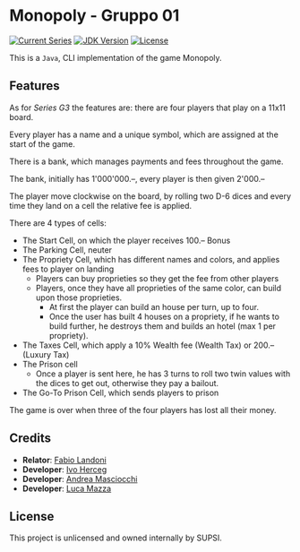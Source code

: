 # Monopoly - Gruppo 01

[![Current Series](https://img.shields.io/badge/Latest_Series-SerieG3-green?style=for-the-badge)](https://gitlab-edu.supsi.ch/dti-isin/fabio.landoni/fondamenti_di_informatica/sp_2023_2024/Gruppo_01)
[![JDK Version](https://img.shields.io/badge/JDK-17-aa8664.svg?logo=oracle&style=for-the-badge)](https://www.oracle.com/java/technologies/downloads/#java17)
[![License](https://img.shields.io/badge/License-UNLICENSED-purple?style=for-the-badge)]()

This is a `Java`, CLI implementation of the game Monopoly.

## Features

As for *Series G3* the features are:
there are four players that play on a 11x11 board.

Every player has a name and a unique symbol, which are assigned at the start of the
game.

There is a bank, which manages payments and fees throughout the game.

The bank, initially has 1'000'000.–, every player is then given 2'000.–

The player move clockwise on the board, by rolling two D-6 dices and every
time they land on a cell the relative fee is applied.

There are 4 types of cells:
* The Start Cell, on which the player receives 100.– Bonus
* The Parking Cell, neuter
* The Propriety Cell, which has different names and colors, and applies fees to player on landing
    * Players can buy proprieties so they get the fee from other players
    * Players, once they have all proprieties of the same color, can build upon those proprieties.
        * At first the player can build an house per turn, up to four.
        * Once the user has built 4 houses on a propriety, if he wants to build further, he destroys them and builds an hotel (max 1 per propriety).
* The Taxes Cell, which apply a 10% Wealth fee (Wealth Tax) or 200.– (Luxury Tax)
* The Prison cell
    * Once a player is sent here, he has 3 turns to roll two twin values with the dices to get out, otherwise they pay a bailout.
* The Go-To Prison Cell, which sends players to prison

The game is over when three of the four players has lost all their money.

## Credits

* **Relator**: [Fabio Landoni](mailto:fabio.landoni@supsi.ch)
* **Developer**: [Ivo Herceg](mailto:ivo.herceg@student.supsi.ch)
* **Developer**: [Andrea Masciocchi](mailto:andrea.masciocchi@student.supsi.ch)
* **Developer**: [Luca Mazza](mailto:luca.mazza@student.supsi.ch)

## License

This project is unlicensed and owned internally by SUPSI.
